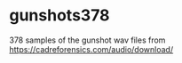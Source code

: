# gunshots378

378 samples of the gunshot wav files from https://cadreforensics.com/audio/download/ 
